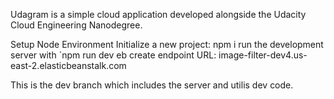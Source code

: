 Udagram is a simple cloud application developed alongside the Udacity Cloud Engineering Nanodegree.

Setup Node Environment
Initialize a new project: npm i
run the development server with `npm run dev
eb create
endpoint URL: image-filter-dev4.us-east-2.elasticbeanstalk.com 

This is the dev branch which includes the server and utilis dev code.
